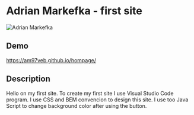 # Adrian Markefka - first site

![Adrian Markefka](https://github.com/am97veb/hompage/blob/main/photo/IMG_2881.JPG)

## Demo

https://am97veb.github.io/hompage/

## Description

Hello on my first site. To create my first site I use Visual Studio Code program. I use CSS and BEM convencion to design this site. I use too Java Script to change background color after using the button.
